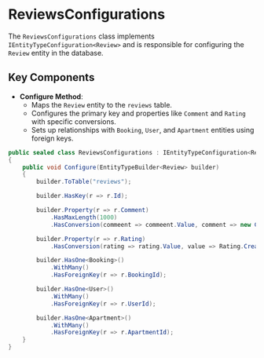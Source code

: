 # ReviewsConfigurations

The `ReviewsConfigurations` class implements `IEntityTypeConfiguration<Review>` and is responsible for configuring the `Review` entity in the database.

## Key Components

- **Configure Method**: 
  - Maps the `Review` entity to the `reviews` table.
  - Configures the primary key and properties like `Comment` and `Rating` with specific conversions.
  - Sets up relationships with `Booking`, `User`, and `Apartment` entities using foreign keys.

```csharp
public sealed class ReviewsConfigurations : IEntityTypeConfiguration<Review>
{
    public void Configure(EntityTypeBuilder<Review> builder)
    {
        builder.ToTable("reviews");

        builder.HasKey(r => r.Id);

        builder.Property(r => r.Comment)
            .HasMaxLength(1000)
            .HasConversion(commeent => commeent.Value, comment => new Comment(comment));

        builder.Property(r => r.Rating)
            .HasConversion(rating => rating.Value, value => Rating.Create(value).Value);

        builder.HasOne<Booking>()
            .WithMany()
            .HasForeignKey(r => r.BookingId);

        builder.HasOne<User>()
            .WithMany()
            .HasForeignKey(r => r.UserId);

        builder.HasOne<Apartment>()
            .WithMany()
            .HasForeignKey(r => r.ApartmentId);
    }
} 